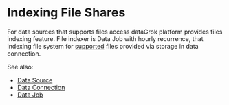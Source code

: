 <!-- TITLE: Indexing File Shares -->
<!-- SUBTITLE: -->

# Indexing File Shares

For data sources that supports files access dataGrok platform provides files indexing feature. 
File indexer is Data Job with hourly recurrence, that indexing file system for 
[supported](../access/importing-data.md#supported-file-types) files  provided via storage 
in data connection. 

See also:
* [Data Source](data-source.md)
* [Data Connection](data-connection.md)
* [Data Job](data-job.md)
